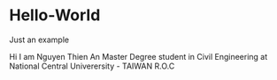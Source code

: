 # Hello-World
Just an example

Hi I am Nguyen Thien An
Master Degree student in Civil Engineering at National Central Univerersity - TAIWAN R.O.C
